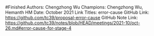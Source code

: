 #Finished
Authors: Chengzhong Wu
Champions: Chengzhong Wu,  Hemanth HM
Date: October 2021
Link Titles: error-cause
GitHub Link: https://github.com/tc39/proposal-error-cause
GitHub Note Link: https://github.com/tc39/notes/blob/HEAD/meetings/2021-10/oct-26.md#error-cause-for-stage-4
